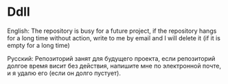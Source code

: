 # Ddll
English:
The repository is busy for a future project, if the repository hangs for a long time without action, write to me by email and I will delete it (if it is empty for a long time)

Русский:
Репозиторий занят для будущего проекта, если репозиторий долгое время висит без действия, напишите мне по электронной почте, и я удалю его (если он долго пустует).
